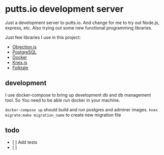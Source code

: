 # putts.io development server

Just a development server to putts.io. And change for me to try out Node.js, express, etc. Also trying out some new functional programming libraries.

Just few libraries I use in this project:

- [Objection.js](https://vincit.github.io/objection.js/)
- [PostgreSQL](https://www.postgresql.org/)
- [Docker](https://www.docker.com)
- [Knex.js](https://knexjs.org/)
- [Folktale](https://folktale.origamitower.com/)

## development

I use docker-compose to bring up development db and db management tool. So You need to be able run docker in your machine.

`docker-compose up` should build and run postgres and adminer images.
`knex migrate:make migration_name` to create new migration file

## todo

- [ ] Add tests
- [ ]
